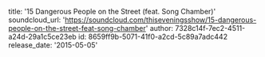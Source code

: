 title: '15 Dangerous People on the Street (feat. Song Chamber)'
soundcloud_url: 'https://soundcloud.com/thiseveningsshow/15-dangerous-people-on-the-street-feat-song-chamber'
author: 7328c14f-7ec2-4511-a24d-29a1c5ce23eb
id: 8659ff9b-5071-41f0-a2cd-5c89a7adc442
release_date: '2015-05-05'
